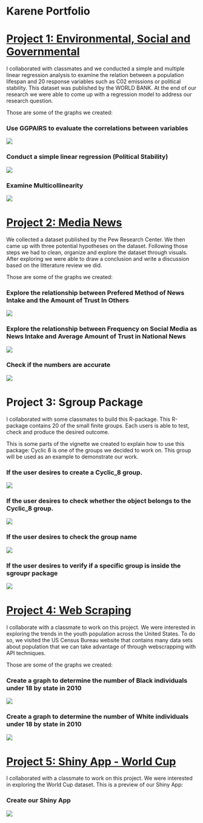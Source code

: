 # Karene Portfolio

# [Project 1: Environmental, Social and Governmental](https://github.com/Karene123/ESG-Project)

I collaborated with classmates and we conducted a simple and multiple linear regression analysis to examine the relation between a population lifespan and 20 response variables such as C02 emissions or political stability. This dataset was published by the WORLD BANK. At the end of our research we were able to come up with a regression model to address our research question.  

Those are some of the graphs we created:

### Use GGPAIRS to evaluate the correlations between variables 
![](/images/Screenshot%202022-05-18%20003222.png)

### Conduct a simple linear regression (Political Stability)
![](/images/Screenshot%202022-05-18%20003536.png)

### Examine Multicollinearity
![](/images/Screenshot%202022-05-18%20012043.png)

# [Project 2: Media News](https://github.com/Karene123/Media-New-Project)

We collected a dataset published by the Pew Research Center. We then came up with three potential hypotheses on the dataset. Following those steps we had to clean, organize and explore the dataset through visuals. After exploring we were able to draw a conclusion and write a discussion based on the litterature review we did. 

Those are some of the graphs we created:

### Explore the relationship between Prefered Method of News Intake and the Amount of Trust In Others
![](/images/Screenshot%202022-05-18%20020456.png)

### Explore the relationship between Frequency on Social Media as News Intake and Average Amount of Trust in National News 
![](images/Screenshot%202022-05-18%20020552.png)

### Check if the numbers are accurate
![](/images/Screenshot%202022-05-18%20020532.png)

# Project 3: Sgroup Package
I collaborated with some classmates to build this R-package.
This R-package contains 20 of the small finite groups. Each users is able to test, check and produce the desired outcome.

This is some parts of the vignette we created to explain how to use this package:
Cyclic 8 is one of the groups we decided to work on. This group will be used as an example to demonstrate our work.

### If the user desires to create a Cyclic_8 group.
![](/images/Screenshot%202022-05-18%20025604.png)

### If the user desires to check whether the object belongs to the Cyclic_8 group. 
![](/images/Screenshot%202022-05-18%20025023.png)

### If the user desires to check the group name
![](/images/Screenshot%202022-05-18%20025038.png)

### If the user desires to verify if a specific group is inside the sgroupr package
![](/images/Screenshot%202022-05-18%20025109.png)

# [Project 4: Web Scraping](https://github.com/Karene123/Web-Scraping-Project)
I collaborate with a classmate to work on this project.
We were interested in exploring the trends in the youth population across the United States. To do so, we visited the US Census Bureau website that contains many data sets about population that we can take advantage of through webscrapping with API techniques.

Those are some of the graphs we created:

### Create a graph to determine the number of Black individuals under 18 by state in 2010
![](/images/Screenshot%202022-05-18%20030849.png)

### Create a graph to determine the number of White individuals under 18 by state in 2010
![](/images/Screenshot%202022-05-18%20031010.png)

# [Project 5: Shiny App - World Cup](https://github.com/Karene123/Shiny-App-World-Cup)
I collaborated with a classmate to work on this project. We were interested in exploring the World Cup dataset.
This is a preview of our Shiny App:

### Create our Shiny App
![](/images/Screenshot%202022-05-18%20035045.png)




